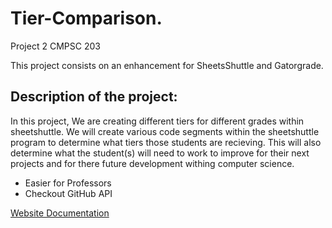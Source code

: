 # Tier-Comparison.
Project 2 CMPSC 203

This project consists on an enhancement for SheetsShuttle and Gatorgrade. 

## Description of the project:

In this project, We are creating different tiers for different grades within sheetshuttle. We will create various code segments within the sheetshuttle program to determine what tiers those students are recieving. This will also determine what the student(s) will need to work to improve for their next projects and for there future development withing computer science.

- Easier for Professors
- Checkout GitHub API

[Website Documentation](https://tier-comparison.netlify.app/)
